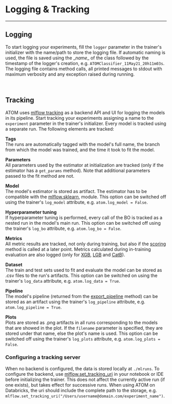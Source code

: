 # Logging & Tracking
--------------------

## Logging

To start logging your experiments, fill the `logger` parameter in the
trainer's initializer with the name/path to store the logging file.
If automatic naming is used, the file is saved using the \__name__ of
the class followed by the timestamp of the logger's creation, e.g.
`ATOMClassifier_11May21_20h11m03s`. The logging file contains method calls,
all printed messages to stdout with maximum verbosity and any exception
raised during running.

<br>

## Tracking

ATOM uses [mlflow tracking](https://www.mlflow.org/docs/latest/tracking.html)
as a backend API and UI for logging the models in its pipeline. Start
tracking your experiments assigning a name to the `experiment` parameter
in the trainer's initializer. Every model is tracked using a separate run.
The following elements are tracked:

**Tags**<br>
The runs are automatically tagged with the model's full name, the branch
from which the model was trained, and the time it took to fit the model.

**Parameters**<br>
All parameters used by the estimator at initialization are tracked (only if
the estimator has a `get_params` method). Note that additional parameters
passed to the fit method are not.

**Model**<br>
The model's estimator is stored as artifact. The estimator has to be
compatible with the [mlflow.sklearn](https://www.mlflow.org/docs/latest/python_api/mlflow.sklearn.html),
module. This option can be switched off using the trainer's `log_model`
attribute, e.g. `atom.log_model = False`.

**Hyperparameter tuning**<br>
If hyperparameter tuning is performed, every call of the BO is tracked as a
nested run in the model's main run. This option can be switched off using
the trainer's `log_bo` attribute, e.g. `atom.log_bo = False`.

**Metrics**<br>
All metric results are tracked, not only during training, but also if the
[scoring](../../API/ATOM/atomclassifier/#scoring) method is called at a
later point. Metrics calculated during in-training evaluation are also
logged (only for [XGB](../../API/models/xgb), [LGB](../../API/models/lgb)
and [CatB](../../API/models/catb)).

**Dataset**<br>
The train and test sets used to fit and evaluate the model can be stored
as .csv files to the run's artifacts. This option can be switched on using
the trainer's `log_data` attribute, e.g. `atom.log_data = True`.

**Pipeline**<br>
The model's pipeline (returned from the [export_pipeline](../../API/ATOM/atomclassifier/#export-pipeline)
method) can be stored as an artifact using the trainer's `log_pipeline`
attribute, e.g. `atom.log_pipeline = True`.

**Plots**<br>
Plots are stored as .png artifacts in all runs corresponding to the models
that are showed in the plot. If the `filename` parameter is specified, they
are stored under that name, else the plot's name is used. This option can be
switched off using the trainer's `log_plots` attribute, e.g. `atom.log_plots = False`.


### Configuring a tracking server

When no backend is configured, the data is stored locally at `./mlruns`.
To configure the backend, use [mlflow.set_tracking_uri](https://www.mlflow.org/docs/latest/python_api/mlflow.html#mlflow.set_tracking_uri)
in your notebook or IDE before initializing the trainer. This does not
affect the currently active run (if one exists), but takes effect for
successive runs. When using ATOM on Databricks, the uri should include
the complete path to the storage, e.g. 
`mlflow.set_tracking_uri("/Users/username@domain.com/experiment_name")`.

